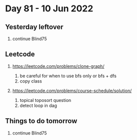 # Day 81 - 10 Jun 2022

## Yesterday leftover
1. continue Blind75

## Leetcode
1. https://leetcode.com/problems/clone-graph/
   1. be careful for when to use bfs only or bfs + dfs
   2. copy class

2. https://leetcode.com/problems/course-schedule/solution/
   1. topical toposort question
   2. detect loop in dag

## Things to do tomorrow
1. continue Blind75